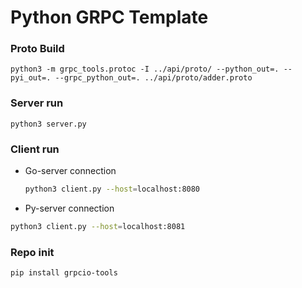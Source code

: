 # Python GRPC Template

### Proto Build
    python3 -m grpc_tools.protoc -I ../api/proto/ --python_out=. --pyi_out=. --grpc_python_out=. ../api/proto/adder.proto

### Server run
    python3 server.py

### Client run
- Go-server connection
    ```bash
    python3 client.py --host=localhost:8080
    ```
- Py-server connection
```bash
python3 client.py --host=localhost:8081
```

### Repo init
    pip install grpcio-tools
